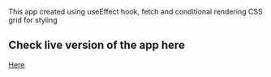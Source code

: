 This app created using useEffect hook, fetch and conditional rendering
CSS grid for styling

## Check live version of the app here

[Here](https://fetch-movies.web.app/)
